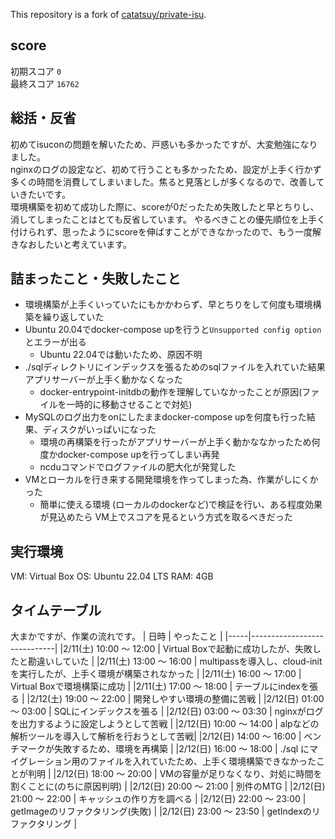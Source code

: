 This repository is a fork of [catatsuy/private-isu](https://github.com/catatsuy/private-isu).
## score
初期スコア `0`  
最終スコア `16762`
## 総括・反省
初めてisuconの問題を解いたため、戸惑いも多かったですが、大変勉強になりました。  
nginxのログの設定など、初めて行うことも多かったため、設定が上手く行かず多くの時間を消費してしまいました。焦ると見落としが多くなるので、改善していきたいです。  
環境構築を初めて成功した際に、scoreが0だったため失敗したと早とちりし、消してしまったことはとても反省しています。 
やるべきことの優先順位を上手く付けられず、思ったようにscoreを伸ばすことができなかったので、もう一度解きなおしたいと考えています。

## 詰まったこと・失敗したこと

- 環境構築が上手くいっていたにもかかわらず、早とちりをして何度も環境構築を繰り返していた
- Ubuntu 20.04でdocker-compose upを行うと`Unsupported config option`とエラーが出る
  - Ubuntu 22.04では動いたため、原因不明
- ./sqlディレクトリにインデックスを張るためのsqlファイルを入れていた結果アプリサーバーが上手く動かなくなった
  - docker-entrypoint-initdbの動作を理解していなかったことが原因(ファイルを一時的に移動させることで対処)
- MySQLのログ出力をonにしたままdocker-compose upを何度も行った結果、ディスクがいっぱいになった
  - 環境の再構築を行ったがアプリサーバーが上手く動かななかったため何度かdocker-compose upを行ってしまい再発
  - ncduコマンドでログファイルの肥大化が発覚した
- VMとローカルを行き来する開発環境を作ってしまった為、作業がしにくかった
  - 簡単に使える環境 (ローカルのdockerなど)で検証を行い、ある程度効果が見込めたら VM上でスコアを見るという方式を取るべきだった

## 実行環境
VM: Virtual Box
OS: Ubuntu 22.04 LTS
RAM: 4GB

## タイムテーブル
大まかですが、作業の流れです。
| 日時 | やったこと |
|-----|-----------------------------|
|2/11(土) 10:00 〜 12:00 | Virtual Boxで起動に成功したが、失敗したと勘違いしていた |
|2/11(土) 13:00 〜 16:00 | multipassを導入し、cloud-initを実行したが、上手く環境が構築されなかった |
|2/11(土) 16:00 〜 17:00 | Virtual Boxで環境構築に成功 |
|2/11(土) 17:00 〜 18:00 | テーブルにindexを張る |
|2/12(土) 19:00 〜 22:00 | 開発しやすい環境の整備に苦戦 |
|2/12(日) 01:00 〜 03:00 | SQLにインデックスを張る |
|2/12(日) 03:00 〜 03:30 | nginxがログを出力するように設定しようとして苦戦 |
|2/12(日) 10:00 〜 14:00 | alpなどの解析ツールを導入して解析を行おうとして苦戦|
|2/12(日) 14:00 〜 16:00 | ベンチマークが失敗するため、環境を再構築 |
|2/12(日) 16:00 〜 18:00 | ./sql にマイグレーション用のファイルを入れていたため、上手く環境構築できなかったことが判明 |
|2/12(日) 18:00 〜 20:00 | VMの容量が足りなくなり、対処に時間を割くことに(のちに原因判明) |
|2/12(日) 20:00 〜 21:00 | 別件のMTG |
|2/12(日) 21:00 〜 22:00 | キャッシュの作り方を調べる |
|2/12(日) 22:00 〜 23:00 | getImageのリファクタリング(失敗) |
|2/12(日) 23:00 〜 23:50 | getIndexのリファクタリング | 
